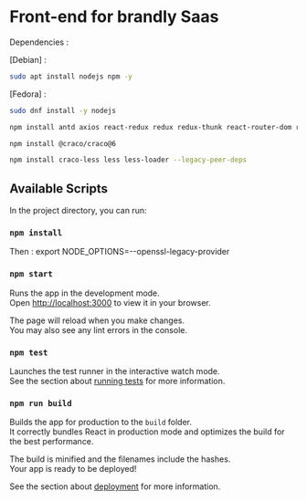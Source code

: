# Front-end for brandly Saas

Dependencies :

[Debian] :
```bash
sudo apt install nodejs npm -y
```

[Fedora] :
```bash
sudo dnf install -y nodejs
```
```bash
npm install antd axios react-redux redux redux-thunk react-router-dom react-intl antd@4 @ant-design/icons @ant-design/dark-theme less less-loader react-scripts@4
```
```bash
npm install @craco/craco@6
```
```bash
npm install craco-less less less-loader --legacy-peer-deps
```

## Available Scripts

In the project directory, you can run:

### `npm install`

Then :
export NODE_OPTIONS=--openssl-legacy-provider

### `npm start`

Runs the app in the development mode.\
Open [http://localhost:3000](http://localhost:3000) to view it in your browser.

The page will reload when you make changes.\
You may also see any lint errors in the console.

### `npm test`

Launches the test runner in the interactive watch mode.\
See the section about [running tests](https://facebook.github.io/create-react-app/docs/running-tests) for more information.

### `npm run build`

Builds the app for production to the `build` folder.\
It correctly bundles React in production mode and optimizes the build for the best performance.

The build is minified and the filenames include the hashes.\
Your app is ready to be deployed!

See the section about [deployment](https://facebook.github.io/create-react-app/docs/deployment) for more information.


